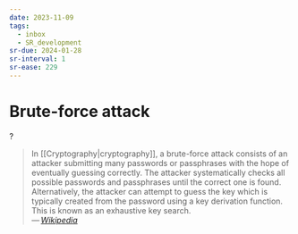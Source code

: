 ```yaml
---
date: 2023-11-09
tags:
  - inbox
  - SR_development
sr-due: 2024-01-28
sr-interval: 1
sr-ease: 229
---
```


# Brute-force attack
?
> In [[Cryptography|cryptography]], a brute-force attack consists of an attacker
> submitting many passwords or passphrases with the hope of eventually guessing
> correctly. The attacker systematically checks all possible passwords and
> passphrases until the correct one is found. Alternatively, the attacker can
> attempt to guess the key which is typically created from the password using a
> key derivation function. This is known as an exhaustive key search.\
> — <cite>[Wikipedia](https://en.wikipedia.org/wiki/Brute-force_attack)</cite>

